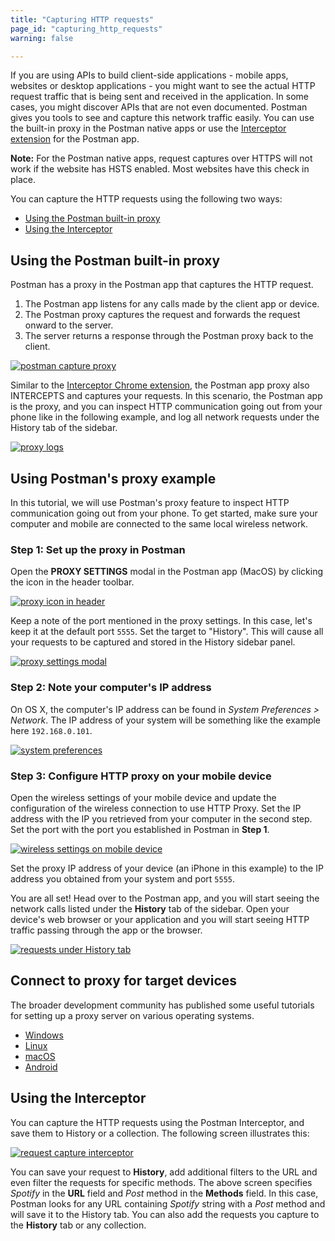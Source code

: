 ```yaml
---
title: "Capturing HTTP requests"
page_id: "capturing_http_requests"
warning: false

---
```


If you are using APIs to build client-side applications - mobile apps, websites or desktop applications - you might want to see the actual HTTP request traffic that is being sent and received in the application. In some cases, you might discover APIs that are not even documented. Postman gives you tools to see and capture this network traffic easily. You can use the built-in proxy in the Postman native apps or use the [Interceptor extension](/docs/postman/sending_api_requests/interceptor_extension/) for the Postman app.

**Note:** For the Postman native apps, request captures over HTTPS will not work if the website has HSTS enabled. Most websites have this check in place.

You can capture the HTTP requests using the following two ways:

* [Using the Postman built-in proxy](#using-the-postman-built-in-proxy)
* [Using the Interceptor](#using-the-interceptor)

## Using the Postman built-in proxy

Postman has a proxy in the Postman app that captures the HTTP request.

1. The Postman app listens for any calls made by the client app or device.
1. The Postman proxy captures the request and forwards the request onward to the server.
1. The server returns a response through the Postman proxy back to the client.

[![postman capture proxy](https://assets.postman.com/postman-docs/proxymobile.png)](https://assets.postman.com/postman-docs/proxymobile.png)

Similar to the [Interceptor Chrome extension](/docs/postman/sending_api_requests/interceptor_extension/), the Postman app proxy also INTERCEPTS and captures your requests. In this scenario, the Postman app is the proxy, and you can inspect HTTP communication going out from your phone like in the following example, and log all network requests under the History tab of the sidebar.

[![proxy logs](https://assets.postman.com/postman-docs/WS-proxy.logs.png)](https://assets.postman.com/postman-docs/WS-proxy.logs.png)

## Using Postman's proxy example

In this tutorial, we will use Postman's proxy feature to inspect HTTP communication going out from your phone. To get started, make sure your computer and mobile are connected to the same local wireless network.

### Step 1: Set up the proxy in Postman

Open the **PROXY SETTINGS** modal in the Postman app (MacOS) by clicking the icon in the header toolbar.

[![proxy icon in header](https://assets.postman.com/postman-docs/WS-postman-proxy-settings-button.jpg)](https://assets.postman.com/postman-docs/WS-postman-proxy-settings-button.jpg)

Keep a note of the port mentioned in the proxy settings. In this case, let's keep it at the default port ``5555``. Set the target to "History". This will cause all your requests to be captured and stored in the History sidebar panel.

[![proxy settings modal](https://assets.postman.com/postman-docs/Interceptor-Proxy1.png)](https://assets.postman.com/postman-docs/Interceptor-Proxy1.png)

### Step 2: Note your computer's IP address

On OS X, the computer's IP address can be found in _System Preferences > Network_. The IP address of your system will be something like the example here `192.168.0.101`.

[![system preferences](https://blog.getpostman.com/wp-content/uploads/2016/06/osx-network-settings.png)](https://blog.getpostman.com/wp-content/uploads/2016/06/osx-network-settings.png)

### Step 3: Configure HTTP proxy on your mobile device

Open the wireless settings of your mobile device and update the configuration of the wireless connection to use HTTP Proxy. Set the IP address with the IP you retrieved from your computer in the second step. Set the port with the port you established in Postman in **Step 1**.

[![wireless settings on mobile device](https://blog.getpostman.com/wp-content/uploads/2016/06/ios-http-proxy-settings.png)](https://blog.getpostman.com/wp-content/uploads/2016/06/ios-http-proxy-settings.png)

Set the proxy IP address of your device (an iPhone in this example) to the IP address you obtained from your system and port ``5555``.

You are all set! Head over to the Postman app, and you will start seeing the network calls listed under the **History** tab of the sidebar. Open your device's web browser or your application and you will start seeing HTTP traffic passing through the app or the browser.

[![requests under History tab](https://assets.postman.com/postman-docs/WS-postman-proxy-history-sidebar.jpg)](https://assets.postman.com/postman-docs/WS-postman-proxy-history-sidebar.jpg)

## Connect to proxy for target devices

The broader development community has published some useful tutorials for setting up a proxy server on various operating systems.

* [Windows](https://www.howtogeek.com/tips/how-to-set-your-proxy-settings-in-windows-8.1/)
* [Linux](https://www.shellhacks.com/linux-proxy-server-settings-set-proxy-command-line/)
* [macOS](https://support.apple.com/en-gb/guide/mac-help/mchlp2591/mac)
* [Android](https://www.howtogeek.com/295048/how-to-configure-a-proxy-server-on-android/)

## Using the Interceptor

You can capture the HTTP requests using the Postman Interceptor, and save them to History or a collection. The following screen illustrates this:

[![request capture interceptor](https://assets.postman.com/postman-docs/Interceptor-with-filters3.gif)](https://assets.postman.com/postman-docs/Interceptor-with-filters3.gif)

You can save your request to **History**, add additional filters to the URL and even filter the requests for specific methods. The above screen specifies *Spotify* in the **URL** field and *Post* method in the **Methods** field. In this case, Postman looks for any URL containing *Spotify* string with a *Post* method and will save it to the History tab. You can also add the requests you capture to the **History** tab or any collection.
